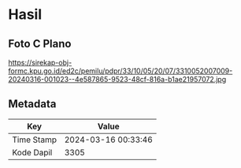 # Hasil

## Foto C Plano

https://sirekap-obj-formc.kpu.go.id/ed2c/pemilu/pdpr/33/10/05/20/07/3310052007009-20240316-001023--4e587865-9523-48cf-816a-b1ae21957072.jpg


## Metadata

| Key        | Value               |
| ---------- | ------------------- |
| Time Stamp | 2024-03-16 00:33:46 |
| Kode Dapil | 3305                |



